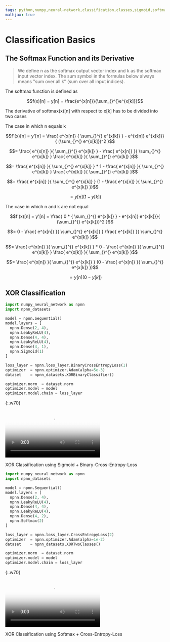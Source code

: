 ```yaml
---
tags: python,numpy,neural-network,classification,classes,sigmoid,softmax,XOR Classification
mathjax: true
---
```

# Classification Basics

## The Softmax Function and its Derivative

>We define n as the softmax output vector index and k as the softmax input vector index. The sum symbol in the formulas below always means "sum over all k" (sum over all input indices).

The softmax function is defined as

$$f(x)[n] = y[n] = \frac{e^{x[n]}}{\sum_{}^{}e^{x[k]}}$$

The derivative of softmax(x)[n] with respect to x[k] has to be divided into two cases

The case in which n equals k

$$f'(x)[n] = y'[n] = \frac{ e^{x[n]} { \sum_{}^{} e^{x[k]} } - e^{x[n]} e^{x[k]}}{ (\sum_{}^{} e^{x[k]})^2 }$$

$$= \frac{ e^{x[n]} }{ \sum_{}^{} e^{x[k]} } - \frac{ e^{x[n]} }{ \sum_{}^{} e^{x[k]} } \frac{ e^{x[k]} }{ \sum_{}^{} e^{x[k]} }$$

$$= \frac{ e^{x[n]} }{ \sum_{}^{} e^{x[k]} } * 1 - \frac{ e^{x[n]} }{ \sum_{}^{} e^{x[k]} } \frac{ e^{x[k]} }{ \sum_{}^{} e^{x[k]} }$$

$$= \frac{ e^{x[n]} }{ \sum_{}^{} e^{x[k]} } (1 - \frac{ e^{x[n]} }{ \sum_{}^{} e^{x[k]} })$$

$$= y[n] (1 - y[k])$$

The case in which n and k are not equal

$$f'(x)[n] = y'[n] = \frac{ 0 * { \sum_{}^{} e^{x[k]} } - e^{x[n]} e^{x[k]}}{ (\sum_{}^{} e^{x[k]})^2 }$$

$$= 0 - \frac{ e^{x[n]} }{ \sum_{}^{} e^{x[k]} } \frac{ e^{x[k]} }{ \sum_{}^{} e^{x[k]} }$$

$$= \frac{ e^{x[n]} }{ \sum_{}^{} e^{x[k]} } * 0  - \frac{ e^{x[n]} }{ \sum_{}^{} e^{x[k]} } \frac{ e^{x[k]} }{ \sum_{}^{} e^{x[k]} }$$

$$= \frac{ e^{x[n]} }{ \sum_{}^{} e^{x[k]} } (0 - \frac{ e^{x[n]} }{ \sum_{}^{} e^{x[k]} })$$

$$= y[n] (0 - y[k])$$

## XOR Classification

```python
import numpy_neural_network as npnn
import npnn_datasets

model = npnn.Sequential()
model.layers = [
  npnn.Dense(2, 4),
  npnn.LeakyReLU(4),
  npnn.Dense(4, 4),
  npnn.LeakyReLU(4),
  npnn.Dense(4, 1),
  npnn.Sigmoid(1)
]

loss_layer = npnn.loss_layer.BinaryCrossEntropyLoss(1)
optimizer  = npnn.optimizer.Adam(alpha=5e-3)
dataset    = npnn_datasets.XORBinaryClassifier()

optimizer.norm  = dataset.norm
optimizer.model = model
optimizer.model.chain = loss_layer
```

{:.w70}
<div class="video">
<video controls poster="assets/videos/xor_binary_classifier.png">
  <source src="assets/videos/xor_binary_classifier.webm" type="video/webm">
  <source src="assets/videos/xor_binary_classifier.ogv" type="video/ogg">
  <source src="assets/videos/xor_binary_classifier.mp4" type="video/mp4">
</video>
<p>XOR Classification using Sigmoid + Binary-Cross-Entropy-Loss</p>
</div>

```python
import numpy_neural_network as npnn
import npnn_datasets

model = npnn.Sequential()
model.layers = [
  npnn.Dense(2, 4),
  npnn.LeakyReLU(4),
  npnn.Dense(4, 4),
  npnn.LeakyReLU(4),
  npnn.Dense(4, 2),
  npnn.Softmax(2)
]

loss_layer = npnn.loss_layer.CrossEntropyLoss(2)
optimizer  = npnn.optimizer.Adam(alpha=1e-2)
dataset    = npnn_datasets.XORTwoClasses()

optimizer.norm  = dataset.norm
optimizer.model = model
optimizer.model.chain = loss_layer
```

{:.w70}
<div class="video">
<video controls poster="assets/videos/xor_two_classes.png">
  <source src="assets/videos/xor_two_classes.webm" type="video/webm">
  <source src="assets/videos/xor_two_classes.ogv" type="video/ogg">
  <source src="assets/videos/xor_two_classes.mp4" type="video/mp4">
</video>
<p>XOR Classification using Softmax + Cross-Entropy-Loss</p>
</div>

